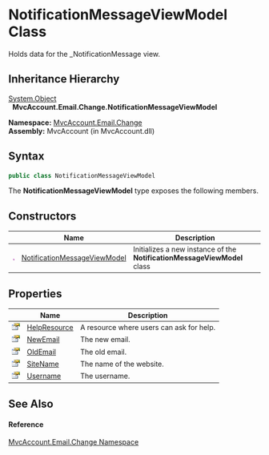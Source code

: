 NotificationMessageViewModel Class
==================================
Holds data for the _NotificationMessage view.


Inheritance Hierarchy
---------------------
[System.Object][1]  
  **MvcAccount.Email.Change.NotificationMessageViewModel**  

**Namespace:** [MvcAccount.Email.Change][2]  
**Assembly:** MvcAccount (in MvcAccount.dll)

Syntax
------

```csharp
public class NotificationMessageViewModel
```

The **NotificationMessageViewModel** type exposes the following members.


Constructors
------------

                 | Name                              | Description                                                              
---------------- | --------------------------------- | ------------------------------------------------------------------------ 
![Public method] | [NotificationMessageViewModel][3] | Initializes a new instance of the **NotificationMessageViewModel** class 


Properties
----------

                   | Name              | Description                              
------------------ | ----------------- | ---------------------------------------- 
![Public property] | [HelpResource][4] | A resource where users can ask for help. 
![Public property] | [NewEmail][5]     | The new email.                           
![Public property] | [OldEmail][6]     | The old email.                           
![Public property] | [SiteName][7]     | The name of the website.                 
![Public property] | [Username][8]     | The username.                            


See Also
--------

#### Reference
[MvcAccount.Email.Change Namespace][2]  

[1]: http://msdn.microsoft.com/en-us/library/e5kfa45b
[2]: ../README.md
[3]: _ctor.md
[4]: HelpResource.md
[5]: NewEmail.md
[6]: OldEmail.md
[7]: SiteName.md
[8]: Username.md
[Public method]: ../../_icons/pubmethod.gif "Public method"
[Public property]: ../../_icons/pubproperty.gif "Public property"